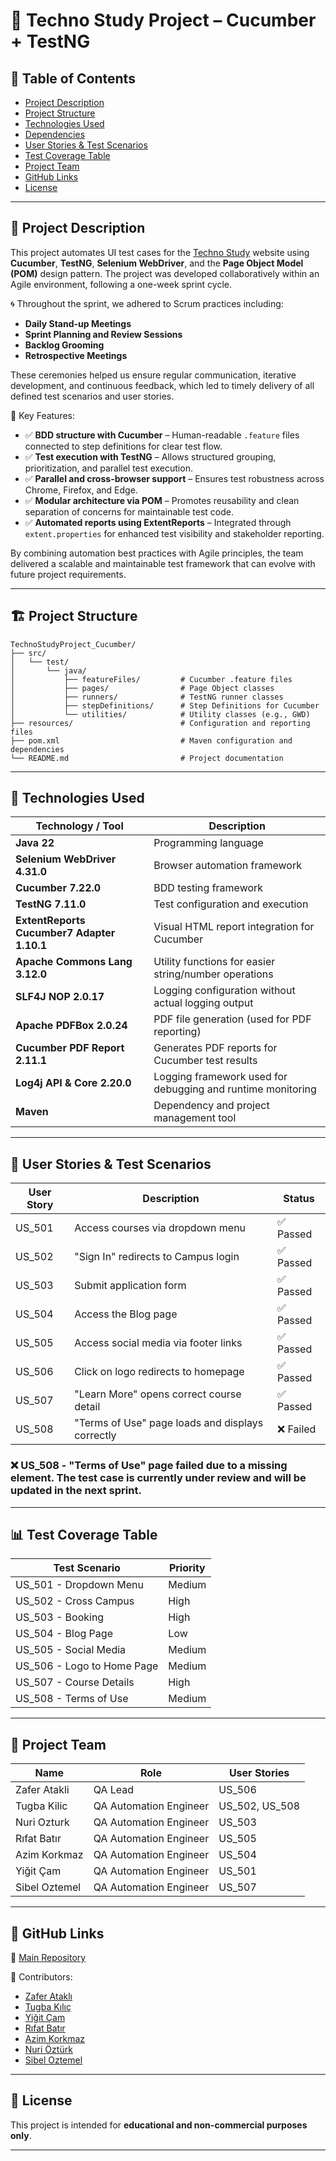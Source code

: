 

# 🧪 Techno Study Project – Cucumber + TestNG

## 📌 Table of Contents

- [Project Description](#project-description)
- [Project Structure](#project-structure)
- [Technologies Used](#technologies-used)
- [Dependencies](#dependencies)
- [User Stories & Test Scenarios](#user-stories--test-scenarios)
- [Test Coverage Table](#test-coverage-table)
- [Project Team](#project-team)
- [GitHub Links](#github-links)
- [License](#license)

---

## 📄 Project Description

This project automates UI test cases for the [Techno Study](https://techno.study/) website using **Cucumber**, **TestNG**, **Selenium WebDriver**, and the **Page Object Model (POM)** design pattern. The project was developed collaboratively within an Agile environment, following a one-week sprint cycle.

🌀 Throughout the sprint, we adhered to Scrum practices including:

- **Daily Stand-up Meetings**
- **Sprint Planning and Review Sessions**
- **Backlog Grooming**
- **Retrospective Meetings**

These ceremonies helped us ensure regular communication, iterative development, and continuous feedback, which led to timely delivery of all defined test scenarios and user stories.

📌 Key Features:

- ✅ **BDD structure with Cucumber** – Human-readable `.feature` files connected to step definitions for clear test flow.
- ✅ **Test execution with TestNG** – Allows structured grouping, prioritization, and parallel test execution.
- ✅ **Parallel and cross-browser support** – Ensures test robustness across Chrome, Firefox, and Edge.
- ✅ **Modular architecture via POM** – Promotes reusability and clean separation of concerns for maintainable test code.
- ✅ **Automated reports using ExtentReports** – Integrated through `extent.properties` for enhanced test visibility and stakeholder reporting.

By combining automation best practices with Agile principles, the team delivered a scalable and maintainable test framework that can evolve with future project requirements.

---


## 🏗️ Project Structure

```plaintext
TechnoStudyProject_Cucumber/
├── src/
│   └── test/
│       └── java/
│           ├── featureFiles/         # Cucumber .feature files
│           ├── pages/                # Page Object classes
│           ├── runners/              # TestNG runner classes
│           ├── stepDefinitions/      # Step Definitions for Cucumber
│           └── utilities/            # Utility classes (e.g., GWD)
├── resources/                        # Configuration and reporting files
├── pom.xml                           # Maven configuration and dependencies
└── README.md                         # Project documentation
```

---

## 🧰 Technologies Used

| Technology / Tool                         | Description                                                    |
|------------------------------------------|----------------------------------------------------------------|
| **Java 22**                              | Programming language                                            |
| **Selenium WebDriver 4.31.0**            | Browser automation framework                                   |
| **Cucumber 7.22.0**                      | BDD testing framework                                          |
| **TestNG 7.11.0**                        | Test configuration and execution                               |
| **ExtentReports Cucumber7 Adapter 1.10.1**| Visual HTML report integration for Cucumber                    |
| **Apache Commons Lang 3.12.0**           | Utility functions for easier string/number operations          |
| **SLF4J NOP 2.0.17**                     | Logging configuration without actual logging output            |
| **Apache PDFBox 2.0.24**                 | PDF file generation (used for PDF reporting)                   |
| **Cucumber PDF Report 2.11.1**           | Generates PDF reports for Cucumber test results                |
| **Log4j API & Core 2.20.0**              | Logging framework used for debugging and runtime monitoring    |
| **Maven**                                | Dependency and project management tool                         |


---


## 🧪 User Stories & Test Scenarios

| User Story | Description                                                     | Status     |
|------------|-----------------------------------------------------------------|------------|
| US_501     | Access courses via dropdown menu                                | ✅ Passed  |
| US_502     | "Sign In" redirects to Campus login                             | ✅ Passed  |
| US_503     | Submit application form                                         | ✅ Passed  |
| US_504     | Access the Blog page                                            | ✅ Passed  |
| US_505     | Access social media via footer links                            | ✅ Passed  |
| US_506     | Click on logo redirects to homepage                             | ✅ Passed  |
| US_507     | "Learn More" opens correct course detail                        | ✅ Passed  |
| US_508     | "Terms of Use" page loads and displays correctly                | ❌ Failed  |


### ❌ **US_508 - "Terms of Use" page failed due to a missing element. The test case is currently under review and will be updated in the next sprint.**


---

## 📊 Test Coverage Table

| Test Scenario              | Priority |
|----------------------------|----------|
| US_501 - Dropdown Menu     | Medium   |
| US_502 - Cross Campus      | High     |
| US_503 - Booking           | High     |
| US_504 - Blog Page         | Low      |
| US_505 - Social Media      | Medium   |
| US_506 - Logo to Home Page | Medium   |
| US_507 - Course Details    | High     |
| US_508 - Terms of Use      | Medium   |

---

## 👥 Project Team

| Name          | Role                      | User Stories   |
|---------------|---------------------------|----------------|
| Zafer Atakli  | QA Lead                   | US_506         |
| Tugba Kilic   | QA Automation Engineer    | US_502, US_508 |
| Nuri Ozturk   | QA Automation Engineer    | US_503         |
| Rıfat Batır   | QA Automation Engineer    | US_505         |
| Azim Korkmaz  | QA Automation Engineer    | US_504         |
| Yiğit Çam     | QA Automation Engineer    | US_501         |
| Sibel Oztemel | QA Automation Engineer    | US_507         |

---

## 🔗 GitHub Links

📁 [Main Repository](https://github.com/zaferatakli/TechnoStudyProject_Cucumber)

👤 Contributors:

- [Zafer Ataklı](https://github.com/zaferatakli)
- [Tugba Kılıç](https://github.com/TugbaKilic33)
- [Yiğit Çam](https://github.com/Yigit-Cam)
- [Rıfat Batır](https://github.com/rftbtr)
- [Azim Korkmaz](https://github.com/AzimKorkmaz)
- [Nuri Öztürk](https://github.com/NuriOzturk)
- [Sibel Oztemel](https://github.com/Sibel52)

---

## 📜 License

This project is intended for **educational and non-commercial purposes only**.

---
